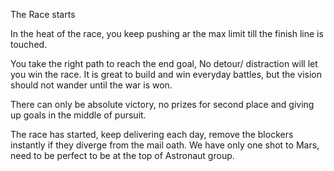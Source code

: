 The Race starts

In the heat of the race, you keep pushing ar the max limit till the finish line is touched.

You take the right path to reach the end goal, No detour/ distraction will let you win the race. It is great to build and win everyday battles, but the vision should not wander until the war is won.

There can only be absolute victory, no prizes for second place and giving up goals in the middle of pursuit.

The race has started, keep delivering each day, remove the blockers instantly if they diverge from the mail oath. We have only one shot to Mars, need to be perfect to be at the top of Astronaut group. 